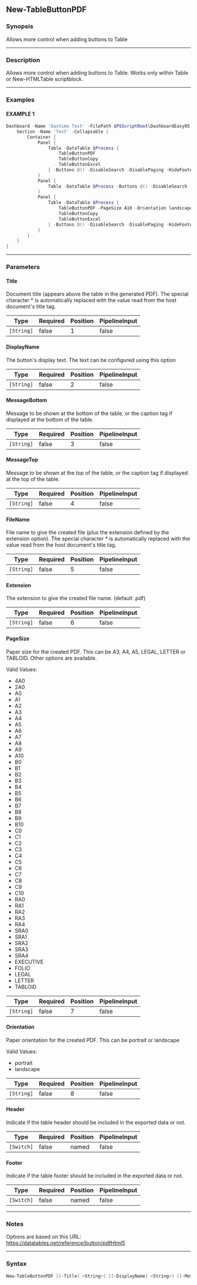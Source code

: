 New-TableButtonPDF
------------------




### Synopsis
Allows more control when adding buttons to Table



---


### Description

Allows more control when adding buttons to Table. Works only within Table or New-HTMLTable scriptblock.



---


### Examples
#### EXAMPLE 1
```PowerShell
Dashboard -Name 'Dashimo Test' -FilePath $PSScriptRoot\DashboardEasy05.html -Show {
    Section -Name 'Test' -Collapsable {
        Container {
            Panel {
                Table -DataTable $Process {
                    TableButtonPDF
                    TableButtonCopy
                    TableButtonExcel
                } -Buttons @() -DisableSearch -DisablePaging -HideFooter
            }
            Panel {
                Table -DataTable $Process -Buttons @() -DisableSearch -DisablePaging -HideFooter
            }
            Panel {
                Table -DataTable $Process {
                    TableButtonPDF -PageSize A10 -Orientation landscape
                    TableButtonCopy
                    TableButtonExcel
                } -Buttons @() -DisableSearch -DisablePaging -HideFooter
            }
        }
    }
}
```



---


### Parameters
#### **Title**

Document title (appears above the table in the generated PDF). The special character * is automatically replaced with the value read from the host document's title tag.






|Type      |Required|Position|PipelineInput|
|----------|--------|--------|-------------|
|`[String]`|false   |1       |false        |



#### **DisplayName**

The button's display text. The text can be configured using this option






|Type      |Required|Position|PipelineInput|
|----------|--------|--------|-------------|
|`[String]`|false   |2       |false        |



#### **MessageBottom**

Message to be shown at the bottom of the table, or the caption tag if displayed at the bottom of the table.






|Type      |Required|Position|PipelineInput|
|----------|--------|--------|-------------|
|`[String]`|false   |3       |false        |



#### **MessageTop**

Message to be shown at the top of the table, or the caption tag if displayed at the top of the table.






|Type      |Required|Position|PipelineInput|
|----------|--------|--------|-------------|
|`[String]`|false   |4       |false        |



#### **FileName**

File name to give the created file (plus the extension defined by the extension option). The special character * is automatically replaced with the value read from the host document's title tag.






|Type      |Required|Position|PipelineInput|
|----------|--------|--------|-------------|
|`[String]`|false   |5       |false        |



#### **Extension**

The extension to give the created file name. (default .pdf)






|Type      |Required|Position|PipelineInput|
|----------|--------|--------|-------------|
|`[String]`|false   |6       |false        |



#### **PageSize**

Paper size for the created PDF. This can be A3, A4, A5, LEGAL, LETTER or TABLOID. Other options are available.



Valid Values:

* 4A0
* 2A0
* A0
* A1
* A2
* A3
* A4
* A5
* A6
* A7
* A8
* A9
* A10
* B0
* B1
* B2
* B3
* B4
* B5
* B6
* B7
* B8
* B9
* B10
* C0
* C1
* C2
* C3
* C4
* C5
* C6
* C7
* C8
* C9
* C10
* RA0
* RA1
* RA2
* RA3
* RA4
* SRA0
* SRA1
* SRA2
* SRA3
* SRA4
* EXECUTIVE
* FOLIO
* LEGAL
* LETTER
* TABLOID






|Type      |Required|Position|PipelineInput|
|----------|--------|--------|-------------|
|`[String]`|false   |7       |false        |



#### **Orientation**

Paper orientation for the created PDF. This can be portrait or landscape



Valid Values:

* portrait
* landscape






|Type      |Required|Position|PipelineInput|
|----------|--------|--------|-------------|
|`[String]`|false   |8       |false        |



#### **Header**

Indicate if the table header should be included in the exported data or not.






|Type      |Required|Position|PipelineInput|
|----------|--------|--------|-------------|
|`[Switch]`|false   |named   |false        |



#### **Footer**

Indicate if the table footer should be included in the exported data or not.






|Type      |Required|Position|PipelineInput|
|----------|--------|--------|-------------|
|`[Switch]`|false   |named   |false        |





---


### Notes
Options are based on this URL: https://datatables.net/reference/button/pdfHtml5



---


### Syntax
```PowerShell
New-TableButtonPDF [[-Title] <String>] [[-DisplayName] <String>] [[-MessageBottom] <String>] [[-MessageTop] <String>] [[-FileName] <String>] [[-Extension] <String>] [[-PageSize] <String>] [[-Orientation] <String>] [-Header] [-Footer] [<CommonParameters>]
```
